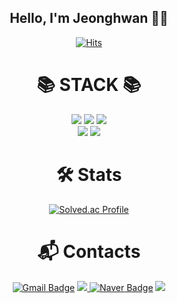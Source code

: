 
<div align="center">
  
## Hello, I'm Jeonghwan 💪🏻
  
[![Hits](https://hits.seeyoufarm.com/api/count/incr/badge.svg?url=https%3A%2F%2Fgithub.com%2FGo2gym&count_bg=%23B2C9FF&title_bg=%2348529C&icon=&icon_color=%23E7E7E7&title=hits&edge_flat=false)](https://hits.seeyoufarm.com)

 # 📚 STACK 📚
  <div>
    <img src="https://img.shields.io/badge/C++-00599C?style=for-the-badge-square&logo=cplusplus&logoColor=white">
    <img src="https://img.shields.io/badge/Java-FFFFFF?style=for-the-badge-square&logo=OpenJDK&logoColor=black">
    <img src="https://img.shields.io/badge/Python-#3776AB?style=for-the-badge-square&logo=OpenJDK&logoColor=black">
  </div>
  <div>
    <img src="https://img.shields.io/badge/Spring-6DB33F?style=for-the-badge-square&logo=Spring&logoColor=white">
    <img src="https://img.shields.io/badge/Spring%20Boot-6DB33F?style=for-the-badge-square&logo=Spring%20Boot&logoColor=white"/>
    <!--<img src="https://img.shields.io/badge/표시할이름-색상?style=for-the-badge&logo=기술스택아이콘&logoColor=white">
    <img src="https://img.shields.io/badge/React-61DAFB?style=for-the-badge-square&logo=React&logoColor=white">
    <img src="https://img.shields.io/badge/Node.js-339933?style=for-the-badge-square&logo=Node.js&logoColor=white">
    <img src="https://img.shields.io/badge/Next.js-000000?style=for-the-badge-square&logo=Next.js&logoColor=white">
    <img src="https://img.shields.io/badge/GraphQL-E10098?style=for-the-badge-square&logo=GraphQL&logoColor=white">-->
  </div>  
  
# 🛠 Stats
[![Solved.ac Profile](http://mazassumnida.wtf/api/v2/generate_badge?boj=lee0622aa)](https://solved.ac/lee0622aa/)


# :mailbox_with_mail: Contacts
[![Gmail Badge](https://img.shields.io/badge/Gmail-d14836?style=flat-square&logo=Gmail&logoColor=white&link=mailto:go2gym365@gmail.com)](mailto:go2gym365@gmail.com)
<a href="https://pewter-coil-7d4.notion.site/3b7cf435fd6d45bd83d62c830d606868?pvs=4"><img src="https://img.shields.io/badge/Notion-000000?style=flat-square&logo=Notion&logoColor=white"/>
[![Naver Badge](https://img.shields.io/badge/Naver-03C75A?style=flat-square&logo=Naver&logoColor=white&link=mailto:lee0622aa@naver.com)](mailto:lee0622aa@naver.com)
<a href="https://www.instagram.com/im_not_hwanjang/"><img src="https://img.shields.io/badge/Instagram-E4405F?style=flat-square&logo=instagram&logoColor=white&link=https://instagram.com/im_not_hwanjang/"/>

  
</div>


<!--
**Go2gym/Go2gym** is a ✨ _special_ ✨ repository because its `README.md` (this file) appears on your GitHub profile.

Here are [![Tech Blog Badge](http://img.shields.io/badge/-Tech%20blog-black?style=flat-square&logo=github&link=https://soo-vely-dev.tistory.com/)](https://soo-vely-dev.tistory.com/)some ideas to get you started:
https://cocoon1787.tistory.com/827

[![Notion Badge](https://img.shields.io/badge/Notion-000000?style=flat-square&logo=Notion&logoColor=white&link=mailto:lee0622aa@naver.com)](mailto:lee0622aa@naver.com)


- 🔭 I’m currently working on ...
- 🌱 I’m currently learning ...
- 👯 I’m looking to collaborate on ...
- 🤔 I’m looking for help with ...
- 💬 Ask me about ...
- 📫 How to reach me: ...
- 😄 Pronouns: ...
- ⚡ Fun fact: ...
-->
